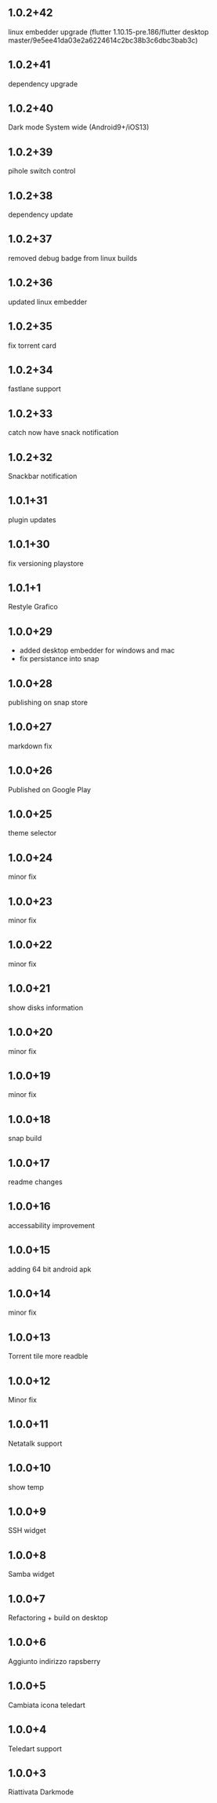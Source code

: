## 1.0.2+42
linux embedder upgrade (flutter 1.10.15-pre.186/flutter desktop master/9e5ee41da03e2a6224614c2bc38b3c6dbc3bab3c)

## 1.0.2+41 
dependency upgrade

## 1.0.2+40
Dark mode System wide (Android9+/iOS13)

## 1.0.2+39
pihole switch control

## 1.0.2+38 
dependency update

## 1.0.2+37
removed debug badge from linux builds

## 1.0.2+36
updated linux embedder

## 1.0.2+35
fix torrent card

## 1.0.2+34
fastlane support

## 1.0.2+33
catch now have snack notification

## 1.0.2+32
Snackbar notification

## 1.0.1+31 
plugin updates

## 1.0.1+30
fix versioning playstore

## 1.0.1+1
Restyle Grafico

## 1.0.0+29
- added desktop embedder for windows and mac
- fix persistance into snap 

## 1.0.0+28
publishing on snap store

## 1.0.0+27
markdown fix

## 1.0.0+26
Published on Google Play

## 1.0.0+25
theme selector

## 1.0.0+24
minor fix

## 1.0.0+23
minor fix

## 1.0.0+22
minor fix

## 1.0.0+21
show disks information

## 1.0.0+20
minor fix 

## 1.0.0+19
minor fix 

## 1.0.0+18
snap build

## 1.0.0+17
readme changes

## 1.0.0+16
accessability improvement

## 1.0.0+15 
adding 64 bit android apk

## 1.0.0+14
minor fix

## 1.0.0+13
Torrent tile more readble

## 1.0.0+12
Minor fix

## 1.0.0+11
Netatalk support

## 1.0.0+10
show temp

## 1.0.0+9
SSH widget

## 1.0.0+8
Samba widget

## 1.0.0+7
Refactoring + build on desktop

## 1.0.0+6
Aggiunto indirizzo rapsberry

## 1.0.0+5
Cambiata icona teledart

## 1.0.0+4

Teledart support

## 1.0.0+3

Riattivata Darkmode
